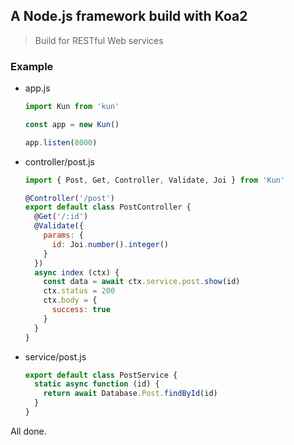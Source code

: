 ## A Node.js framework build with Koa2

> Build for RESTful Web services

### Example

- app.js
  ```javascript
  import Kun from 'kun'

  const app = new Kun()

  app.listen(8000)
  ```

- controller/post.js
  ```javascript
  import { Post, Get, Controller, Validate, Joi } from 'Kun'

  @Controller('/post')
  export default class PostController {
    @Get('/:id')
    @Validate({
      params: {
        id: Joi.number().integer()
      }
    })
    async index (ctx) {
      const data = await ctx.service.post.show(id)
      ctx.status = 200
      ctx.body = {
        success: true
      }
    }
  }
  ```

- service/post.js
  ```javascript
  export default class PostService {
    static async function (id) {
      return await Database.Post.findById(id)
    }
  }
  ```


All done.

